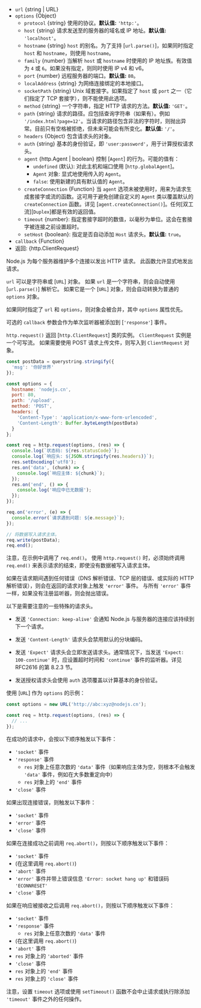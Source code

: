 <!-- YAML
added: v0.3.6
changes:
  - version: v10.9.0
    pr-url: https://github.com/nodejs/node/pull/21616
    description: The `url` parameter can now be passed along with a separate
                 `options` object.
  - version: v7.5.0
    pr-url: https://github.com/nodejs/node/pull/10638
    description: The `options` parameter can be a WHATWG `URL` object.
-->

* `url` {string | URL}
* `options` {Object}
  * `protocol` {string} 使用的协议。**默认值:** `'http:'`。
  * `host` {string} 请求发送至的服务器的域名或 IP 地址。**默认值:** `'localhost'`。
  * `hostname` {string} `host` 的别名。为了支持 [`url.parse()`]，如果同时指定 `host` 和 `hostname`，则使用 `hostname`。
  * `family` {number} 当解析 `host` 或 `hostname` 时使用的 IP 地址族。有效值为 `4` 或 `6`。如果没有指定，则同时使用 IP v4 和 v6。
  * `port` {number} 远程服务器的端口。**默认值:** `80`。
  * `localAddress` {string} 为网络连接绑定的本地接口。
  * `socketPath` {string} Unix 域套接字。如果指定了 `host` 或 `port` 之一（它们指定了 TCP 套接字），则不能使用此选项。
  * `method` {string} 一个字符串，指定 HTTP 请求的方法。**默认值:** `'GET'`。
  * `path` {string} 请求的路径。应包括查询字符串（如果有）。例如 `'/index.html?page=12'`。当请求的路径包含非法的字符时，则抛出异常。目前只有空格被拒绝，但未来可能会有所变化。**默认值:** `'/'`。
  * `headers` {Object} 包含请求头的对象。
  * `auth` {string} 基本的身份验证，即 `'user:password'`，用于计算授权请求头。
  * `agent` {http.Agent | boolean} 控制 [`Agent`] 的行为。可能的值有：
    * `undefined` (默认): 对此主机和端口使用 [`http.globalAgent`]。
    * `Agent` 对象: 显式地使用传入的 `Agent`。
    * `false`: 使用新建的具有默认值的 `Agent`。
  * `createConnection` {Function} 当 `agent` 选项未被使用时，用来为请求生成套接字或流的函数。这可用于避免创建自定义的 `Agent` 类以覆盖默认的 `createConnection` 函数。详见 [`agent.createConnection()`]。任何[双工流][`Duplex`]都是有效的返回值。
  * `timeout` {number}: 指定套接字超时的数值，以毫秒为单位。这会在套接字被连接之前设置超时。
  * `setHost` {boolean}: 指定是否自动添加 `Host` 请求头。**默认值:** `true`。
* `callback` {Function}
* 返回: {http.ClientRequest}

Node.js 为每个服务器维护多个连接以发出 HTTP 请求。
此函数允许显式地发出请求。

`url` 可以是字符串或 [`URL`] 对象。
如果 `url` 是一个字符串，则会自动使用 [`url.parse()`] 解析它。
如果它是一个 [`URL`] 对象，则会自动转换为普通的 `options` 对象。

如果同时指定了 `url` 和 `options`，则对象会被合并，其中 `options` 属性优先。

可选的 `callback` 参数会作为单次监听器被添加到 [`'response'`] 事件。

`http.request()` 返回 [`http.ClientRequest`] 类的实例。 
`ClientRequest` 实例是一个可写流。
如果需要使用 POST 请求上传文件，则写入到 `ClientRequest` 对象。

```js
const postData = querystring.stringify({
  'msg': '你好世界'
});

const options = {
  hostname: 'nodejs.cn',
  port: 80,
  path: '/upload',
  method: 'POST',
  headers: {
    'Content-Type': 'application/x-www-form-urlencoded',
    'Content-Length': Buffer.byteLength(postData)
  }
};

const req = http.request(options, (res) => {
  console.log(`状态码: ${res.statusCode}`);
  console.log(`响应头: ${JSON.stringify(res.headers)}`);
  res.setEncoding('utf8');
  res.on('data', (chunk) => {
    console.log(`响应主体: ${chunk}`);
  });
  res.on('end', () => {
    console.log('响应中已无数据');
  });
});

req.on('error', (e) => {
  console.error(`请求遇到问题: ${e.message}`);
});

// 将数据写入请求主体。
req.write(postData);
req.end();
```

注意，在示例中调用了 `req.end()`。
使用 `http.request()` 时，必须始终调用 `req.end()` 来表示请求的结束，即使没有数据被写入请求主体。

如果在请求期间遇到任何错误（DNS 解析错误、TCP 层的错误、或实际的 HTTP 解析错误），则会在返回的请求对象上触发 `'error'` 事件。
与所有 `'error'` 事件一样，如果没有注册监听器，则会抛出错误。

以下是需要注意的一些特殊的请求头。

* 发送 `'Connection: keep-alive'` 会通知 Node.js 与服务器的连接应该持续到下一个请求。

* 发送 `'Content-Length'` 请求头会禁用默认的分块编码。

* 发送 `'Expect'` 请求头会立即发送请求头。通常情况下，当发送 `'Expect: 100-continue'` 时，应设置超时时间和 `'continue'` 事件的监听器。详见 RFC2616 的第 8.2.3 节。

* 发送授权请求头会使用 `auth` 选项覆盖以计算基本的身份验证。

使用 [`URL`] 作为 `options` 的示例：

```js
const options = new URL('http://abc:xyz@nodejs.cn');

const req = http.request(options, (res) => {
  // ...
});
```

在成功的请求中，会按以下顺序触发以下事件：

* `'socket'` 事件
* `'response'` 事件
  * `res` 对象上任意次数的 `'data'` 事件（如果响应主体为空，则根本不会触发 `'data'` 事件，例如在大多数重定向中）
  * `res` 对象上的 `'end'` 事件
* `'close'` 事件

如果出现连接错误，则触发以下事件：

* `'socket'` 事件
* `'error'` 事件
* `'close'` 事件

如果在连接成功之前调用 `req.abort()`，则按以下顺序触发以下事件：

* `'socket'` 事件
* (在这里调用 `req.abort()`)
* `'abort'` 事件
* `'error'` 事件并带上错误信息 `'Error: socket hang up'` 和错误码 `'ECONNRESET'`
* `'close'` 事件

如果在响应被接收之后调用 `req.abort()`，则按以下顺序触发以下事件：

* `'socket'` 事件
* `'response'` 事件
  * `res` 对象上任意次数的 `'data'` 事件
* (在这里调用 `req.abort()`)
* `'abort'` 事件
* `res` 对象上的 `'aborted'` 事件
* `'close'` 事件
* `res` 对象上的 `'end'` 事件
* `res` 对象上的 `'close'` 事件

注意，设置 `timeout` 选项或使用 `setTimeout()` 函数不会中止请求或执行除添加 `'timeout'` 事件之外的任何操作。

